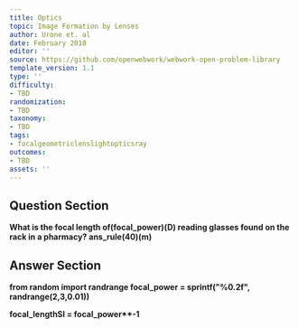 ```yaml
---
title: Optics
topic: Image Formation by Lenses
author: Urone et. al
date: February 2018
editor: ''
source: https://github.com/openwebwork/webwork-open-problem-library
template_version: 1.1
type: ''
difficulty:
- TBD
randomization:
- TBD
taxonomy:
- TBD
tags:
- focalgeometriclenslightopticsray
outcomes:
- TBD
assets: ''
---
```


## Question Section 

<b>
What is the focal length of(focal_power)(D) reading glasses found on the rack in a pharmacy?
ans_rule(40)(m)



## Answer Section

from random import randrange
focal_power = sprintf("%0.2f", randrange(2,3,0.01))

focal_lengthSI = focal_power**-1